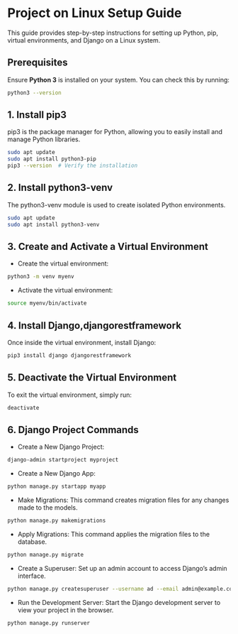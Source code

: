 # Project on Linux Setup Guide

This guide provides step-by-step instructions for setting up Python, pip, virtual environments, and Django on a Linux system.

## Prerequisites

Ensure **Python 3** is installed on your system. You can check this by running:

```bash
python3 --version
```



## 1. Install pip3
pip3 is the package manager for Python, allowing you to easily install and manage Python libraries.
```bash
sudo apt update
sudo apt install python3-pip
pip3 --version  # Verify the installation
```




## 2. Install python3-venv
The python3-venv module is used to create isolated Python environments.
```bash
sudo apt update
sudo apt install python3-venv
```



## 3. Create and Activate a Virtual Environment
- Create the virtual environment:
```bash
python3 -m venv myenv
```

- Activate the virtual environment:
```bash
source myenv/bin/activate
```


## 4. Install Django,djangorestframework
Once inside the virtual environment, install Django:
```bash
pip3 install django djangorestframework
```



## 5. Deactivate the Virtual Environment
To exit the virtual environment, simply run:
```bash
deactivate
```


## 6. Django Project Commands
- Create a New Django Project:
```bash
django-admin startproject myproject
```

- Create a New Django App:
```bash
python manage.py startapp myapp
```
- Make Migrations: This command creates migration files for any changes made to the models.
```bash
python manage.py makemigrations
```
- Apply Migrations: This command applies the migration files to the database.
```bash
python manage.py migrate
```
- Create a Superuser: Set up an admin account to access Django’s admin interface.
```bash
python manage.py createsuperuser --username ad --email admin@example.com --password 12
```
- Run the Development Server: Start the Django development server to view your project in the browser.
```bash
python manage.py runserver
```
